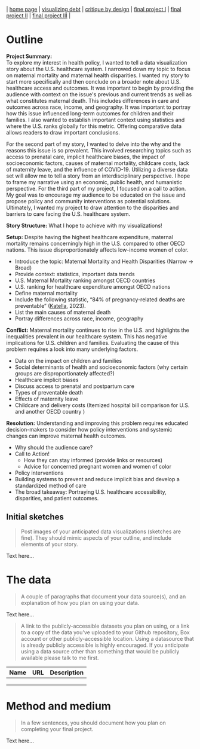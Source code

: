 | [home page](https://jaimiea.github.io/Jaimiea-portfolio/) | [visualizing debt](visualizing-government-debt) | [critique by design](critique-by-design) | [final project I](final-project-part-one) | [final project II](final-project-part-two) | [final project III](final-project-part-three) |

# Outline
**Project Summary:**
<br>
To explore my interest in health policy, I wanted to tell a data visualization story about the U.S. healthcare system. I narrowed down my topic to focus on maternal mortality and maternal health disparities. I wanted my story to start more specifically and then conclude on a broader note about U.S. healthcare access and outcomes. It was important to begin by providing the audience with context on the issue's previous and current trends as well as what constitutes maternal death. This includes differences in care and outcomes across race, income, and geography. It was important to portray how this issue influenced long-term outcomes for children and their families. I also wanted to establish important context using statistics and where the U.S. ranks globally for this metric. Offering comparative data allows readers to draw important conclusions.

For the second part of my story, I wanted to delve into the why and the reasons this issue is so prevalent. This involved researching topics such as access to prenatal care, implicit healthcare biases, the impact of socioeconomic factors, causes of maternal mortality, childcare costs, lack of maternity leave, and the influence of COVID-19. Utilizing a diverse data set will allow me to tell a story from an interdisciplinary perspective. I hope to frame my narrative using an economic, public health, and humanistic perspective. For the third part of my project, I focused on a call to action. My goal was to encourage my audience to be educated on the issue and propose policy and community interventions as potential solutions. Ultimately, I wanted my project to draw attention to the disparities and barriers to care facing the U.S. healthcare system.

**Story Structure:**
What I hope to achieve with my visualizations!

**Setup:** 
Despite having the highest healthcare expenditure, maternal mortality remains concerningly high in the U.S. compared to other OECD nations. This issue disproportionately affects low-income women of color.
- Introduce the topic: Maternal Mortality and Health Disparities (Narrow -> Broad)
- Provide context: statistics, important data trends 
- U.S. Maternal Mortality ranking amongst OECD countries
- U.S. ranking for healthcare expenditure amongst OECD nations
- Define maternal mortality
- Include the following statistic, “84% of pregnancy-related deaths are preventable” ([Katella](https://www.yalemedicine.org/news/maternal-mortality-on-the-rise), 2023).
- List the main causes of maternal death 
- Portray differences across race, income, geography

**Conflict:**
Maternal mortality continues to rise in the U.S. and highlights the inequalities prevalent in our healthcare system. This has negative implications for U.S. children and families.  Evaluating the cause of this problem requires a look into many underlying factors.
- Data on the impact on children and families
- Social determinants of health and socioeconomic factors (why certain groups are disproportionately affected?) 
- Healthcare implicit biases 
- Discuss access to prenatal and postpartum care 
- Types of preventable death
- Effects of maternity leave 
- Childcare and delivery costs (Itemized hospital bill comparison for U.S. and another OECD country )

**Resolution:**
Understanding and improving this problem requires educated decision-makers to consider how policy interventions and systemic changes can improve maternal health outcomes. 
- Why should the audience care? 
- Call to Action!
  - How they can stay informed (provide links or resources)
  - Advice for concerned pregnant women and women of color 
- Policy interventions
- Building systems to prevent and reduce implicit bias and develop a standardized method of care 
- The broad takeaway: Portraying U.S. healthcare accessibility, disparities, and patient outcomes. 



## Initial sketches
> Post images of your anticipated data visualizations (sketches are fine). They should mimic aspects of your outline, and include elements of your story.  

Text here...

# The data
> A couple of paragraphs that document your data source(s), and an explanation of how you plan on using your data. 

Text here...

> A link to the publicly-accessible datasets you plan on using, or a link to a copy of the data you've uploaded to your Github repository, Box account or other publicly-accessible location. Using a datasource that is already publicly accessible is highly encouraged.  If you anticipate using a data source other than something that would be publicly available please talk to me first. 

| Name | URL | Description |
|------|-----|-------------|
|      |     |             |
|      |     |             |
|      |     |             |

# Method and medium
> In a few sentences, you should document how you plan on completing your final project. 

Text here...
